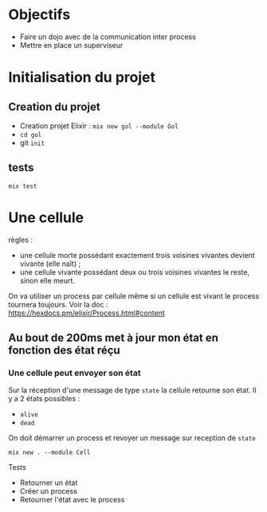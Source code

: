 # Objectifs

- Faire un dojo avec de la communication inter process
- Mettre en place un superviseur

# Initialisation du projet

## Creation du projet

- Creation projet Elixir : `mix new gol --module Gol`
- `cd gol`
- git `init`

## tests

`mix test`

# Une cellule

règles :
- une cellule morte possédant exactement trois voisines vivantes devient vivante (elle naît) ;
- une cellule vivante possédant deux ou trois voisines vivantes le reste, sinon elle meurt.

On va utiliser un process par cellule même si un cellule est vivant le process tournera toujours.
Voir la doc : https://hexdocs.pm/elixir/Process.html#content

## Au bout de 200ms met à jour mon état en fonction des état réçu

### Une cellule peut envoyer son état

Sur la réception d'une message de type `state` la cellule retourne son état.
Il y a 2 états possibles :
- `alive`
- `dead`

On doit démarrer un process et revoyer un message sur reception de `state`

`mix new . --module Cell`

Tests
- Retourner un état
- Créer un process
- Retourner l'état avec le process
